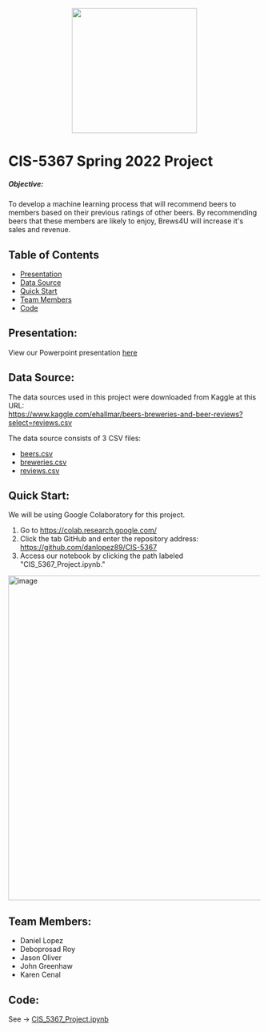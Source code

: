 <p align="center"><img src="https://user-images.githubusercontent.com/99715711/159218545-eeb90048-1c25-4bb8-b8e5-8e6bf051b906.png" width="250"></p>

# CIS-5367 Spring 2022 Project

##### Objective: 
To develop a machine learning process that will recommend beers to members based on their previous ratings of other beers. By recommending beers that these members are likely to enjoy, Brews4U will increase it's sales and revenue. 

## **Table of Contents**
* [Presentation](#presentation)
* [Data Source](#datasource)
* [Quick Start](#quickstart)
* [Team Members](#team-members)
* [Code](#code)

## <a name="presentation"></a>Presentation:
View our Powerpoint presentation [here](https://docs.google.com/presentation/d/16uC5Oro4aASedkhtJf2YY8d_E9jJSqdJZLdwfkVkmkM/edit?usp=sharing)

## <a name="datasource"></a>Data Source:
The data sources used in this project were downloaded from Kaggle at this URL:
<br>https://www.kaggle.com/ehallmar/beers-breweries-and-beer-reviews?select=reviews.csv</br>

The data source consists of 3 CSV files:
- [beers.csv](https://www.kaggle.com/ehallmar/beers-breweries-and-beer-reviews?select=beers.csv)
- [breweries.csv](https://www.kaggle.com/ehallmar/beers-breweries-and-beer-reviews?select=breweries.csv)
- [reviews.csv](https://www.kaggle.com/ehallmar/beers-breweries-and-beer-reviews?select=reviews.csv)

## <a name="quickstart"></a>Quick Start:
We will be using Google Colaboratory for this project. 
1. Go to https://colab.research.google.com/
2. Click the tab GitHub and enter the repository address: https://github.com/danlopez89/CIS-5367
3. Access our notebook by clicking the path labeled "CIS_5367_Project.ipynb."
<img width="649" alt="image" src="https://user-images.githubusercontent.com/99715711/159639097-f8bdeaf3-811b-4acf-9df4-63ce011f3eee.png">

## <a name="team-members"></a>Team Members: 
* Daniel Lopez
* Deboprosad Roy
* Jason Oliver
* John Greenhaw
* Karen Cenal

## <a name="code"></a>Code: 
See -> [CIS_5367_Project.ipynb](CIS_5367_Project.ipynb)
